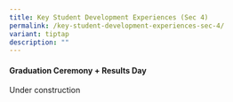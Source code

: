 ```yaml
---
title: Key Student Development Experiences (Sec 4)
permalink: /key-student-development-experiences-sec-4/
variant: tiptap
description: ""
---
```

<h4>Graduation Ceremony + Results Day</h4>
<p></p>
<p>Under construction</p>
